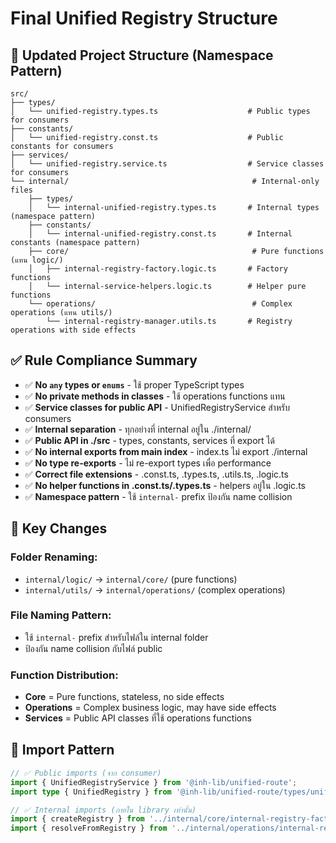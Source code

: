 # Final Unified Registry Structure

## 📁 Updated Project Structure (Namespace Pattern)

```
src/
├── types/
│   └── unified-registry.types.ts                    # Public types for consumers
├── constants/
│   └── unified-registry.const.ts                    # Public constants for consumers  
├── services/
│   └── unified-registry.service.ts                  # Service classes for consumers
└── internal/                                         # Internal-only files
    ├── types/
    │   └── internal-unified-registry.types.ts       # Internal types (namespace pattern)
    ├── constants/
    │   └── internal-unified-registry.const.ts       # Internal constants (namespace pattern)
    ├── core/                                         # Pure functions (แทน logic/)
    │   ├── internal-registry-factory.logic.ts       # Factory functions
    │   └── internal-service-helpers.logic.ts        # Helper pure functions
    └── operations/                                   # Complex operations (แทน utils/)
        └── internal-registry-manager.utils.ts       # Registry operations with side effects
```

## ✅ Rule Compliance Summary

- ✅ **No `any` types or `enums`** - ใช้ proper TypeScript types
- ✅ **No private methods in classes** - ใช้ operations functions แทน
- ✅ **Service classes for public API** - UnifiedRegistryService สำหรับ consumers
- ✅ **Internal separation** - ทุกอย่างที่ internal อยู่ใน ./internal/
- ✅ **Public API in ./src** - types, constants, services ที่ export ได้
- ✅ **No internal exports from main index** - index.ts ไม่ export ./internal
- ✅ **No type re-exports** - ไม่ re-export types เพื่อ performance
- ✅ **Correct file extensions** - .const.ts, .types.ts, .utils.ts, .logic.ts
- ✅ **No helper functions in .const.ts/.types.ts** - helpers อยู่ใน .logic.ts
- ✅ **Namespace pattern** - ใช้ `internal-` prefix ป้องกัน name collision

## 🎯 Key Changes

### **Folder Renaming:**
- `internal/logic/` → `internal/core/` (pure functions)
- `internal/utils/` → `internal/operations/` (complex operations)

### **File Naming Pattern:**
- ใช้ `internal-` prefix สำหรับไฟล์ใน internal folder
- ป้องกัน name collision กับไฟล์ public

### **Function Distribution:**
- **Core** = Pure functions, stateless, no side effects
- **Operations** = Complex business logic, may have side effects
- **Services** = Public API classes ที่ใช้ operations functions

## 🔄 Import Pattern

```typescript
// ✅ Public imports (จาก consumer)
import { UnifiedRegistryService } from '@inh-lib/unified-route';
import type { UnifiedRegistry } from '@inh-lib/unified-route/types/unified-registry.types';

// ✅ Internal imports (ภายใน library เท่านั้น)
import { createRegistry } from '../internal/core/internal-registry-factory.logic';
import { resolveFromRegistry } from '../internal/operations/internal-registry-manager.utils';
```